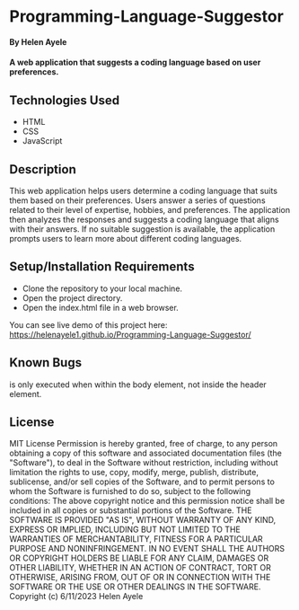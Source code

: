 # Programming-Language-Suggestor

#### By **Helen Ayele**

#### A web application that suggests a coding language based on user preferences.


## Technologies Used

* HTML
* CSS
* JavaScript


## Description

This web application helps users determine a coding language that suits them based on their preferences. Users answer a series of questions related to their level of expertise, hobbies, and preferences. The application then analyzes the responses and suggests a coding language that aligns with their answers. If no suitable suggestion is available, the application prompts users to learn more about different coding languages.

## Setup/Installation Requirements

* Clone the repository to your local machine.
* Open the project directory.
* Open the index.html file in a web browser.

You can see live demo of this project here: https://helenayele1.github.io/Programming-Language-Suggestor/

## Known Bugs

<script src="scripts.js"></script> is only executed when within the body element, not inside the header element.

## License

MIT License
Permission is hereby granted, free of charge, to any person obtaining a copy of this software and associated documentation files (the "Software"), to deal in the Software without restriction, including without limitation the rights to use, copy, modify, merge, publish, distribute, sublicense, and/or sell copies of the Software, and to permit persons to whom the Software is furnished to do so, subject to the following conditions:
The above copyright notice and this permission notice shall be included in all copies or substantial portions of the Software.
THE SOFTWARE IS PROVIDED "AS IS", WITHOUT WARRANTY OF ANY KIND, EXPRESS OR IMPLIED, INCLUDING BUT NOT LIMITED TO THE WARRANTIES OF MERCHANTABILITY, FITNESS FOR A PARTICULAR PURPOSE AND NONINFRINGEMENT. IN NO EVENT SHALL THE AUTHORS OR COPYRIGHT HOLDERS BE LIABLE FOR ANY CLAIM, DAMAGES OR OTHER LIABILITY, WHETHER IN AN ACTION OF CONTRACT, TORT OR OTHERWISE, ARISING FROM, OUT OF OR IN CONNECTION WITH THE SOFTWARE OR THE USE OR OTHER DEALINGS IN THE SOFTWARE.
Copyright (c) 6/11/2023 Helen Ayele

